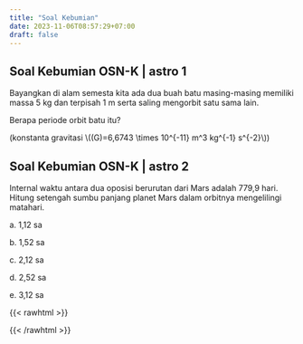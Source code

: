 ```yaml
---
title: "Soal Kebumian"
date: 2023-11-06T08:57:29+07:00
draft: false
---
```


## Soal Kebumian OSN-K | astro 1

Bayangkan di alam semesta kita ada dua buah batu masing-masing memiliki massa 5 kg dan terpisah 1 m serta saling mengorbit satu sama lain.

Berapa periode orbit batu itu?

(konstanta gravitasi \\((G)=6,6743 \times 10^{-11} m^3 kg^{-1} s^{-2}\\))

## Soal Kebumian OSN-K | astro 2

Internal waktu antara dua oposisi berurutan dari Mars adalah 779,9 hari. Hitung setengah sumbu panjang planet Mars dalam orbitnya mengelilingi matahari.

a. 1,12 sa

b. 1,52 sa

c. 2,12 sa

d. 2,52 sa

e. 3,12 sa


{{< rawhtml >}}

<script type="text/javascript">
    function toggleAnswer(number) {
        var x = document.getElementById("answer" + number);
        if (x.style.display === "none" || x.style.display === "") {
            x.style.display = "block";
        } else {
            x.style.display = "none";
        }
    }
</script>

{{< /rawhtml >}}
